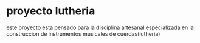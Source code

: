 # proyecto lutheria

este proyecto esta pensado para la disciplina artesanal especializada en la construccion de instrumentos musicales de cuerdas(lutheria)
